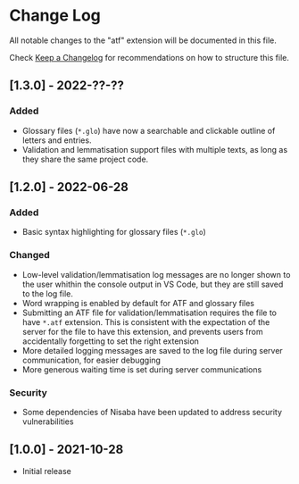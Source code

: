 # Change Log

All notable changes to the "atf" extension will be documented in this file.

Check [Keep a Changelog](http://keepachangelog.com/) for recommendations on how to structure this file.

## [1.3.0] - 2022-??-??

### Added

- Glossary files (`*.glo`) have now a searchable and clickable outline of letters and entries.
- Validation and lemmatisation support files with multiple texts, as long as they share the same project code.

## [1.2.0] - 2022-06-28

### Added

- Basic syntax highlighting for glossary files (`*.glo`)

### Changed

- Low-level validation/lemmatisation log messages are no longer shown to the user whithin the console output in VS Code, but they are still saved to the log file.
- Word wrapping is enabled by default for ATF and glossary files
- Submitting an ATF file for validation/lemmatisation requires the file to have `*.atf` extension. This is consistent with the expectation of the server for the file to have this extension, and prevents users from accidentally forgetting to set the right extension
- More detailed logging messages are saved to the log file during server communication, for easier debugging
- More generous waiting time is set during server communications

### Security

- Some dependencies of Nisaba have been updated to address security vulnerabilities

## [1.0.0] - 2021-10-28

- Initial release
